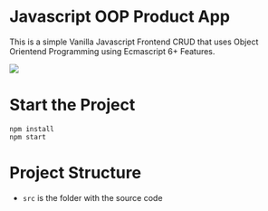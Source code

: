 # Javascript OOP Product App
This is a simple Vanilla Javascript Frontend CRUD that uses Object Orientend Programming using Ecmascript 6+ Features.

![](docs/screenshot.png)

# Start the Project
```
npm install
npm start
```

# Project Structure
* `src` is the folder with the source code
